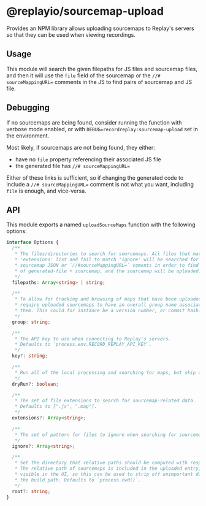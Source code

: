 # @replayio/sourcemap-upload

Provides an NPM library allows uploading sourcemaps to Replay's servers so
that they can be used when viewing recordings.

## Usage

This module will search the given filepaths for JS files and sourcemap files,
and then it will use the `file` field of the sourcemap or the `//# sourceMappingURL=`
comments in the JS to find pairs of sourcemap and JS file.

## Debugging

If no sourcemaps are being found, consider running the function with verbose
mode enabled, or with `DEBUG=recordreplay:sourcemap-upload` set in the environment.

Most likely, if sourcemaps are not being found, they either:

- have no `file` property referencing their associated JS file
- the generated file has `//# sourceMappingURL=`

Either of these links is sufficient, so if changing the generated code to include a
`//# sourceMappingURL=` comment is not what you want, including `file` is enough,
and vice-versa.

## API

This module exports a named `uploadSourceMaps` function with the following options:

```typescript
interface Options {
  /**
   * The files/directories to search for sourcemaps. All files that match the
   * 'extensions' list and fail to match 'ignore' will be searched for
   * sourcemap JSON or `//#sourceMappingURL=` coments in order to find pairs
   * of generated-file + sourcemap, and the sourcemap will be uploaded.
   */
  filepaths: Array<string> | string;

  /**
   * To allow for tracking and browsing of maps that have been uploaded, we
   * require uploaded sourcemaps to have an overall group name associated with
   * them. This could for instance be a version number, or commit hash.
   */
  group: string;

  /**
   * The API key to use when connecting to Replay's servers.
   * Defaults to `process.env.RECORD_REPLAY_API_KEY`.
   */
  key?: string;

  /**
   * Run all of the local processing and searching for maps, but skip uploading them.
   */
  dryRun?: boolean;

  /**
   * The set of file extensions to search for sourcemap-related data.
   * Defaults to [".js", ".map"].
   */
  extensions?: Array<string>;

  /**
   * The set of pattern for files to ignore when searching for sourcemap-related data.
   */
  ignore?: Array<string>;

  /**
   * Set the directory that relative paths should be computed with respect to.
   * The relative path of sourcemaps is included in the uploaded entry, and will be
   * visible in the UI, so this can be used to strip off unimportant directories in
   * the build path. Defaults to `process.cwd()`.
   */
  root?: string;
}
```
